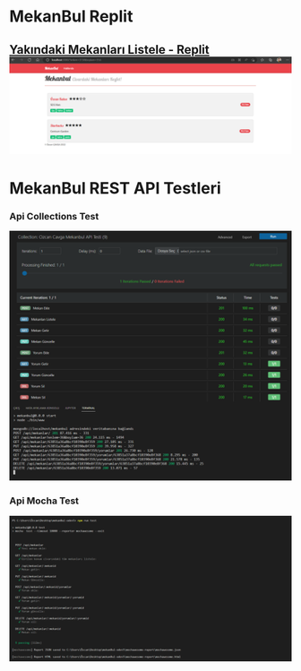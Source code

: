 # MekanBul Replit

[Yakındaki Mekanları Listele - Replit](https://mekanbul.ozcancavga.repl.co/?enlem=36&boylam=34)
![](/resimler/renderMetoduMekanlariListele.PNG)
---
# MekanBul REST API Testleri

### Api Collections Test
![1](/resimler/collections_api_test.png)

### Api Mocha Test
![2](/resimler/mocha_api_test.png)
